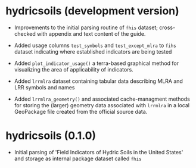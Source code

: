 # hydricsoils (development version)

* Improvements to the initial parsing routine of `fhis` dataset; cross-checked with appendix and text content of the guide.

* Added usage columns `test_symbols` and `test_except_mlra` to `fihs` dataset indicating where established indicators are being tested

* Added `plot_indicator_usage()` a terra-based graphical method for visualizing the area of applicability of indicators.

* Added `lrrmlra` dataset containing tabular data describing MLRA and LRR symbols and names

* Added `lrrmlra_geometry()` and associated cache-managment methods for storing the (larger) geometry data associated with `lrrmlra` in a local GeoPackage file created from the official source data. 

# hydricsoils (0.1.0)

* Initial parsing of 'Field Indicators of Hydric Soils in the United States' and storage as internal package dataset called `fhis`
